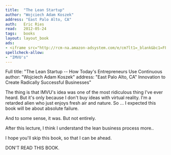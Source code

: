 ```yaml
---
title:	"The Lean Startup"
author: "Wojciech Adam Koszek"
address: "East Palo Alto, CA"
auth:	Eric Ries
read:	2012-05-24
tags:	books
layout: layout_book
ads:
- <iframe src="http://rcm-na.amazon-adsystem.com/e/cm?lt1=_blank&bc1=FFFFFF&IS2=1&npa=1&bg1=FFFFFF&fc1=000000&lc1=FF0000&t=wkoszek-20&o=1&p=8&l=as4&m=amazon&f=ifr&ref=ss_til&asins=0307887898" style="width:120px;height:240px;" scrolling="no" marginwidth="0" marginheight="0" frameborder="0"></iframe>
spellcheck-allow:
- "IMVU's"
---
```

Full title: "The Lean Startup -- How Today's Entrepreneurs Use Continuous
author: "Wojciech Adam Koszek"
address: "East Palo Alto, CA"
Innovation to Create Radically Successful Businesses"

The thing is that IMVU's idea was one of the most ridiculous thing I've ever
heard. But it's only because I don't buy ideas with virtual reality. I'm a
retarded alien who just enjoys fresh air and nature. So ... I expected this
book will be about absolute failure.

And to some sense, it was. But not entirely.

After this lecture, I think I understand the lean business process more..

I hope you'll skip this book, so that I can be ahead.

DON'T READ THIS BOOK.
